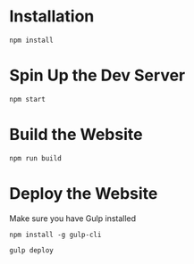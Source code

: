 # Installation

`npm install`

# Spin Up the Dev Server

`npm start`

# Build the Website

`npm run build`

# Deploy the Website

Make sure you have Gulp installed

`npm install -g gulp-cli`

`gulp deploy` 